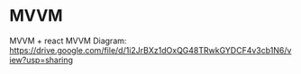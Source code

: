 # MVVM
MVVM + react
MVVM Diagram: https://drive.google.com/file/d/1i2JrBXz1dOxQG48TRwkGYDCF4v3cb1N6/view?usp=sharing
